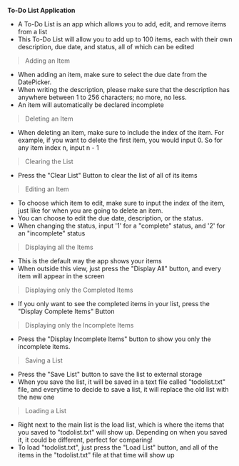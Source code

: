 **To-Do List Application**

- A To-Do List is an app which allows you to add, edit, and remove items from a list
- This To-Do List will allow you to add up to 100 items, each with their own description, due date, and status, all of which can be edited

> Adding an Item
- When adding an item, make sure to select the due date from the DatePicker.
- When writing the description, please make sure that the description has anywhere between 1 to 256 characters; no more, no less.
- An item will automatically be declared incomplete
> Deleting an Item
- When deleting an item, make sure to include the index of the item. For example, if you want to delete the first item, you would input 0. So for any item index n, input n - 1
> Clearing the List
- Press the "Clear List" Button to clear the list of all of its items
> Editing an Item
- To choose which item to edit, make sure to input the index of the item, just like for when you are going to delete an item.
- You can choose to edit the due date, description, or the status.
- When changing the status, input '1' for a "complete" status, and '2' for an "incomplete" status
> Displaying all the Items
- This is the default way the app shows your items
- When outside this view, just press the "Display All" button, and every item will appear in the screen
> Displaying only the Completed Items
- If you only want to see the completed items in your list, press the "Display Complete Items" Button
> Displaying only the Incomplete Items
- Press the "Display Incomplete Items" button to show you only the incomplete items.
> Saving a List
- Press the "Save List" button to save the list to external storage
- When you save the list, it will be saved in a text file called "todolist.txt" file, and everytime to decide to save a list, it will replace the old list with the new one
> Loading a List
- Right next to the main list is the load list, which is where the items that you saved to "todolist.txt" will show up. Depending on when you saved it, it could be different, perfect for comparing!
- To load "todolist.txt", just press the "Load List" button, and all of the items in the "todolist.txt" file at that time will show up 